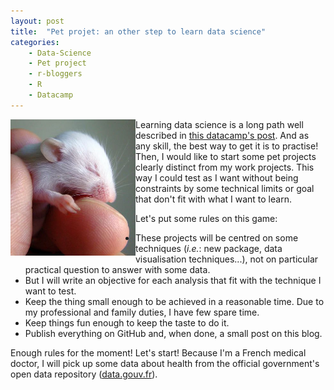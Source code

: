 ```yaml
---
layout: post
title:  "Pet projet: an other step to learn data science"
categories:
    - Data-Science
    - Pet project
    - r-bloggers
    - R
    - Datacamp
---
```


<img src="/assets/pet_in_finger.jpg" alt="Pet in finger" style="float:left;width:200px;">

Learning data science is a long path well described in [this datacamp's post](https://www.datacamp.com/community/tutorials/how-to-become-a-data-scientist). And as any skill, the best way to get it is to practise! Then, I would like to start some pet projects clearly distinct from my work projects. This way I could test as I want without being constraints by some technical limits or goal that don't fit with what I want to learn.

Let's put some rules on this game:

- These projects will be centred on some techniques (*i.e.*: new package, data visualisation techniques...), not on particular practical question to answer with some data.
- But I will write an objective for each analysis that fit with the technique I want to test.
- Keep the thing small enough to be achieved in a reasonable time. Due to my professional and family duties, I have few spare time.
- Keep things fun enough to keep the taste to do it.
- Publish everything on GitHub and, when done, a small post on this blog.

Enough rules for the moment! Let's start! Because I'm a French medical doctor, I will pick up some data about health from the official government's open data repository ([data.gouv.fr](http://www.data.gouv.fr)).
